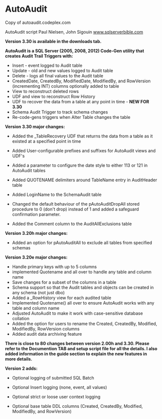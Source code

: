 # AutoAudit
Copy of autoaudit.codeplex.com

AutoAudit script
Paul Nielsen, John Sigouin
www.sqlserverbible.com

**Version 3.30 is available in the downloads tab.**

**AutoAudit is a SQL Server (2005, 2008, 2012) Code-Gen utility that creates Audit Trail Triggers with:**

- Insert - event logged to Audit table
- Update - old and new values logged to Audit table
- Delete - logs all final values to the Audit table
- CreatedDate, CreatedBy, ModifiedDate, ModifiedBy, and RowVersion (incrementing INT) columns optionally added to table
- View to reconstruct deleted rows
- UDF and view to reconstruct Row History
- UDF to recover the data from a table at any point in time - **NEW FOR 3.30**
- Schema Audit Trigger to track schema changes
- Re-code-gens triggers when Alter Table changes the table



**Version 3.30 major changes:**

- 
  Added the _TableRecovery UDF that returns the data from a table as it existed at a specified point in time

- Added User-configurable prefixes and suffixes for AutoAudit views and UDF's
- Added a parameter to configure the date style to either 113 or 121 in AutoAudit tables
- Added QUOTENAME delimiters around TableName entry in AuditHeader table
- Added LoginName to the SchemaAudit table
- Changed the default behaviour of the pAutoAuditDropAll stored procedure to 0 (don't drop) instead of 1 and added a safeguard confirmation parameter.
- Added the Comment column to the AuditAllExclusions table



**Version 3.20h major changes:**

- Added an option for pAutoAuditAll to exclude all tables from specified schemas



**Version 3.20e major changes:**

- Handle primary keys with up to 5 columns
- implemented Quotename and all over to handle any table and column name
- Save changes for a subset of the columns in a table
- Schema support so that the Audit tables and objects can be created in any schema (not just dbo)
- Added a _RowHistory view for each audited table
- Implemented Quotename() all over to ensure AutoAudit works with any table and column name
- Adjusted AutoAudit to make it work with case-sensitive database collation
- Added the option for users to rename the Created, CreatedBy, Modified, ModifiedBy, RowVersion columns
- Added audit data archiving feature



**There is close to 80 changes between version 2.00h and 3.30. Please refer to the Documention TAB and setup script file for all the details. I also added information in the guide section to explain the new features in more details.**



**Version 2 adds:**

- Optional logging of submitted SQL Batch


- Optional Insert logging (none, event, all values)
- Optional strict or loose user context logging
- Optional base table DDL columns (Created, CreatedBy, Modified, ModifiedBy, and RowVersion)



